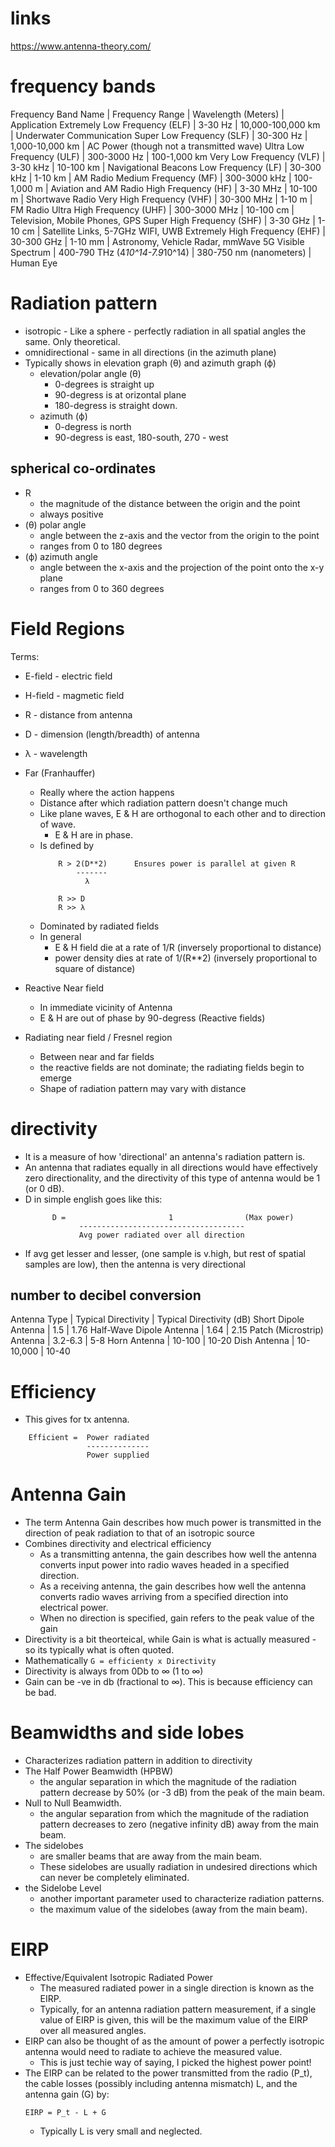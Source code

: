 # links

https://www.antenna-theory.com/

# frequency bands

Frequency Band Name            | Frequency Range                 | Wavelength (Meters)     | Application
Extremely Low Frequency (ELF)  | 3-30 Hz                         | 10,000-100,000 km       | Underwater Communication
Super Low Frequency (SLF)      | 30-300 Hz                       | 1,000-10,000 km         | AC Power (though not a transmitted wave)
Ultra Low Frequency (ULF)      | 300-3000 Hz                     | 100-1,000 km
Very Low Frequency (VLF)       | 3-30 kHz                        | 10-100 km               | Navigational Beacons
Low Frequency (LF)             | 30-300 kHz                      | 1-10 km                 | AM Radio
Medium Frequency (MF)          | 300-3000 kHz                    | 100-1,000 m             | Aviation and AM Radio
High Frequency (HF)            | 3-30 MHz                        | 10-100 m                | Shortwave Radio
Very High Frequency (VHF)      | 30-300 MHz                      | 1-10 m                  | FM Radio
Ultra High Frequency (UHF)     | 300-3000 MHz                    | 10-100 cm               | Television, Mobile Phones, GPS
Super High Frequency (SHF)     | 3-30 GHz                        | 1-10 cm                 | Satellite Links, 5-7GHz WIFI, UWB
Extremely High Frequency (EHF) | 30-300 GHz                      | 1-10 mm                 | Astronomy, Vehicle Radar, mmWave 5G
Visible Spectrum               | 400-790 THz (4*10^14-7.9*10^14) | 380-750 nm (nanometers) | Human Eye


# Radiation pattern

* isotropic - Like a sphere - perfectly radiation in all spatial angles the same. Only theoretical.
* omnidirectional - same in all directions (in the azimuth plane)
* Typically shows in elevation graph (θ) and azimuth graph (ф)
    * elevation/polar angle (θ)
        * 0-degrees is straight up
        * 90-degress is at orizontal plane
        * 180-degress is straight down.
    * azimuth (ф)
        * 0-degress is north
        * 90-degress is east, 180-south, 270 - west

## spherical co-ordinates

* R
    * the magnitude of the distance between the origin and the point
    * always positive
* (θ) polar angle
    * angle between the z-axis and the vector from the origin to the point
    * ranges from 0 to 180 degrees
* (ф) azimuth angle
    * angle between the x-axis and the projection of the point onto the x-y plane
    * ranges from 0 to 360 degrees

# Field Regions

Terms:

* E-field - electric field
* H-field - magmetic field
* R - distance from antenna
* D - dimension (length/breadth) of antenna
* λ - wavelength


* Far (Franhauffer)
    * Really where the action happens
    * Distance after which radiation pattern doesn't change much
    * Like plane waves, E & H are orthogonal to each other and to direction of wave.
        * E & H are in phase.
    * Is defined by
        ```
            R > 2(D**2)      Ensures power is parallel at given R
                -------
                  λ

            R >> D
            R >> λ
        ```
    * Dominated by radiated fields
    * In general
        * E & H field die at a rate of 1/R (inversely proportional to distance)
        * power density dies at rate of 1/(R**2) (inversely proportional to square of distance)

* Reactive Near field
    * In immediate vicinity of Antenna
    * E & H are out of phase by 90-degress (Reactive fields)

* Radiating near field / Fresnel region
    * Between near and far fields
    * the reactive fields are not dominate; the radiating fields begin to emerge
    * Shape of radiation pattern may vary with distance

# directivity

* It is a measure of how 'directional' an antenna's radiation pattern is.
* An antenna that radiates equally in all directions would have effectively
  zero directionality, and the directivity of this type of antenna would be
  1 (or 0 dB).
* D in simple english goes like this:
    ```
          D =                       1                (Max power)
                -------------------------------------
                Avg power radiated over all direction
    ```
* If avg get lesser and lesser, (one sample is v.high, but rest of spatial samples are low),
  then the antenna is very directional

## number to decibel conversion

Antenna Type               | Typical Directivity | Typical Directivity (dB)
Short Dipole Antenna       | 1.5                 | 1.76
Half-Wave Dipole Antenna   | 1.64                | 2.15
Patch (Microstrip) Antenna | 3.2-6.3             | 5-8
Horn Antenna               | 10-100              | 10-20
Dish Antenna               | 10-10,000           | 10-40

# Efficiency

* This gives for tx antenna.
```
    Efficient =  Power radiated
                 --------------
                 Power supplied
```


# Antenna Gain

* The term Antenna Gain describes how much power is transmitted in the direction of peak
  radiation to that of an isotropic source
* Combines directivity and electrical efficiency
    * As a transmitting antenna, the gain describes how well the antenna converts input power
      into radio waves headed in a specified direction.
    * As a receiving antenna, the gain describes how well the antenna converts radio waves
      arriving from a specified direction into electrical power.
    * When no direction is specified, gain refers to the peak value of the gain
* Directivity is a bit theorteical, while Gain is what is actually measured - so its typically what is
  often quoted.
* Mathematically
        ```
            G = efficienty x Directivity
        ```
* Directivity is always from 0Db to ∞ (1 to ∞)
* Gain can be -ve in db (fractional to ∞). This is because efficiency can be bad.

# Beamwidths and side lobes

* Characterizes radiation pattern in addition to directivity
* The Half Power Beamwidth (HPBW)
    * the angular separation in which the magnitude of the radiation pattern
      decrease by 50% (or -3 dB) from the peak of the main beam.
* Null to Null Beamwidth.
    * the angular separation from which the magnitude of the radiation pattern
      decreases to zero (negative infinity dB) away from the main beam.
* The sidelobes
    * are smaller beams that are away from the main beam.
    * These sidelobes are usually radiation in undesired directions
      which can never be completely eliminated.
* the Sidelobe Level
    * another important parameter used to characterize radiation patterns.
    * the maximum value of the sidelobes (away from the main beam).

# EIRP

* Effective/Equivalent Isotropic Radiated Power
    * The measured radiated power in a single direction is known as the EIRP.
    * Typically, for an antenna radiation pattern measurement, if a single value
      of EIRP is given, this will be the maximum value of the EIRP over
      all measured angles.
* EIRP can also be thought of as the amount of power a perfectly isotropic
  antenna would need to radiate to achieve the measured value.
    * This is just techie way of saying, I picked the highest power point!
* The EIRP can be related to the power transmitted from the radio (P_t),
  the cable losses (possibly including antenna mismatch) L,
  and the antenna gain (G) by:
  ```
  EIRP = P_t - L + G
  ```
  * Typically L is very small and neglected.
